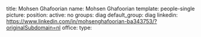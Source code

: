 title: Mohsen Ghafoorian
name: Mohsen Ghafoorian
template: people-single
picture: 
position: 
active: no
groups: diag
default_group: diag
linkedin: https://www.linkedin.com/in/mohsenghafoorian-ba343753/?originalSubdomain=nl
office: 
type: 

